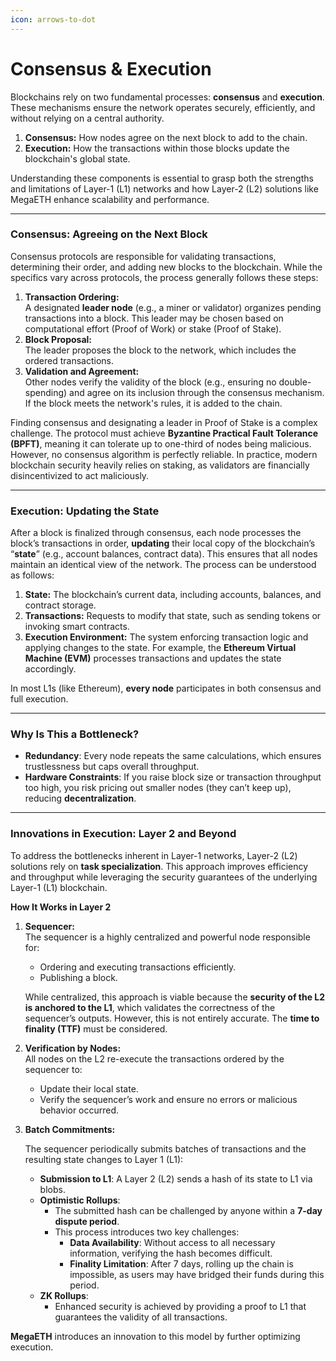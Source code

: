 ```yaml
---
icon: arrows-to-dot
---
```


# Consensus & Execution

Blockchains rely on two fundamental processes: **consensus** and **execution**. These mechanisms ensure the network operates securely, efficiently, and without relying on a central authority.

1. **Consensus:** How nodes agree on the next block to add to the chain.
2. **Execution:** How the transactions within those blocks update the blockchain's global state.

Understanding these components is essential to grasp both the strengths and limitations of Layer-1 (L1) networks and how Layer-2 (L2) solutions like MegaETH enhance scalability and performance.

***

### Consensus: Agreeing on the Next Block

Consensus protocols are responsible for validating transactions, determining their order, and adding new blocks to the blockchain. While the specifics vary across protocols, the process generally follows these steps:

1. **Transaction Ordering:**\
   A designated **leader node** (e.g., a miner or validator) organizes pending transactions into a block. This leader may be chosen based on computational effort (Proof of Work) or stake (Proof of Stake).
2. **Block Proposal:**\
   The leader proposes the block to the network, which includes the ordered transactions.
3. **Validation and Agreement:**\
   Other nodes verify the validity of the block (e.g., ensuring no double-spending) and agree on its inclusion through the consensus mechanism. If the block meets the network's rules, it is added to the chain.

Finding consensus and designating a leader in Proof of Stake is a complex challenge. The protocol must achieve **Byzantine Practical Fault Tolerance (BPFT)**, meaning it can tolerate up to one-third of nodes being malicious. However, no consensus algorithm is perfectly reliable. In practice, modern blockchain security heavily relies on staking, as validators are financially disincentivized to act maliciously.

***

### Execution: Updating the State

After a block is finalized through consensus, each node processes the block’s transactions in order, **updating** their local copy of the blockchain’s “**state**” (e.g., account balances, contract data). This ensures that all nodes maintain an identical view of the network. The process can be understood as follows:

1. **State:** The blockchain’s current data, including accounts, balances, and contract storage.
2. **Transactions:** Requests to modify that state, such as sending tokens or invoking smart contracts.
3. **Execution Environment:** The system enforcing transaction logic and applying changes to the state. For example, the **Ethereum Virtual Machine (EVM)** processes transactions and updates the state accordingly.

In most L1s (like Ethereum), **every node** participates in both consensus and full execution.

***

### Why Is This a Bottleneck?

* **Redundancy**: Every node repeats the same calculations, which ensures trustlessness but caps overall throughput.
* **Hardware Constraints**: If you raise block size or transaction throughput too high, you risk pricing out smaller nodes (they can’t keep up), reducing **decentralization**.

***

### **Innovations in Execution: Layer 2 and Beyond**

To address the bottlenecks inherent in Layer-1 networks, Layer-2 (L2) solutions rely on **task specialization**. This approach improves efficiency and throughput while leveraging the security guarantees of the underlying Layer-1 (L1) blockchain.

**How It Works in Layer 2**

1.  **Sequencer:**\
    The sequencer is a highly centralized and powerful node responsible for:

    * Ordering and executing transactions efficiently.
    * Publishing a block.

    While centralized, this approach is viable because the **security of the L2 is anchored to the L1**, which validates the correctness of the sequencer’s outputs. However, this is not entirely accurate. The **time to finality (TTF)** must be considered.
2. **Verification by Nodes:**\
   All nodes on the L2 re-execute the transactions ordered by the sequencer to:
   * Update their local state.
   * Verify the sequencer’s work and ensure no errors or malicious behavior occurred.
3.  **Batch Commitments:**

    The sequencer periodically submits batches of transactions and the resulting state changes to Layer 1 (L1):

    * **Submission to L1**: A Layer 2 (L2) sends a hash of its state to L1 via blobs.
    * **Optimistic Rollups**:
      * The submitted hash can be challenged by anyone within a **7-day dispute period**.
      * This process introduces two key challenges:
        * **Data Availability**: Without access to all necessary information, verifying the hash becomes difficult.
        * **Finality Limitation**: After 7 days, rolling up the chain is impossible, as users may have bridged their funds during this period.
    * **ZK Rollups**:
      * Enhanced security is achieved by providing a proof to L1 that guarantees the validity of all transactions.

**MegaETH** introduces an innovation to this model by further optimizing execution.
